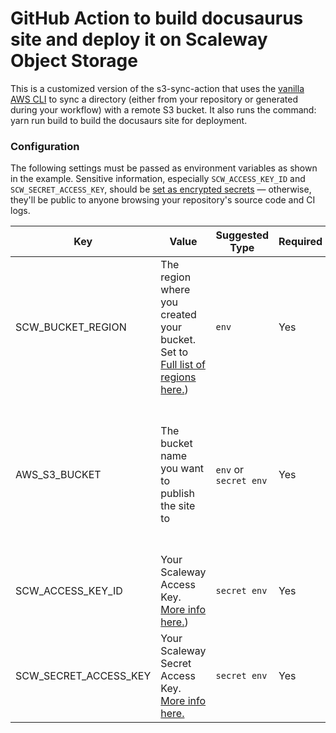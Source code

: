 # GitHub Action to build docusaurus site and deploy it on Scaleway Object Storage

This is a customized version of the s3-sync-action that uses the [vanilla AWS CLI](https://docs.aws.amazon.com/cli/index.html) to sync a directory (either from your repository or generated during your workflow) with a remote S3 bucket. It also runs the command: yarn run build to build the docusaurs site for deployment.

### Configuration

The following settings must be passed as environment variables as shown in the example. Sensitive information, especially `SCW_ACCESS_KEY_ID` and `SCW_SECRET_ACCESS_KEY`, should be [set as encrypted secrets](https://help.github.com/en/articles/virtual-environments-for-github-actions#creating-and-using-secrets-encrypted-variables) — otherwise, they'll be public to anyone browsing your repository's source code and CI logs.

| Key                   | Value                                                                                                                                                                                               | Suggested Type        | Required | Notes                                                                    |
| --------------------- | --------------------------------------------------------------------------------------------------------------------------------------------------------------------------------------------------- | --------------------- | -------- | ------------------------------------------------------------------------ |
| SCW_BUCKET_REGION    | The region where you created your bucket. Set to [Full list of regions here.](https://www.scaleway.com/en/docs/storage/object/concepts/#region-and-endpoint)) | `env`                 | Yes      |                                                                          |
| AWS_S3_BUCKET         | The bucket name you want to publish the site to                                                                                                                                                     | `env` or `secret env` | Yes      | This does not have to be in the secrets but it makes it easier to manage |
| SCW_ACCESS_KEY_ID     | Your Scaleway Access Key. [More info here.](https://www.scaleway.com/en/docs/identity-and-access-management/iam/api-cli/using-api-key-object-storage))                                                                                 | `secret env`          | Yes      |                                                                          |
| SCW_SECRET_ACCESS_KEY | Your Scaleway Secret Access Key. [More info here.](https://www.scaleway.com/en/docs/identity-and-access-management/iam/api-cli/using-api-key-object-storage)                                                                          | `secret env`          | Yes      |                                                                          |
